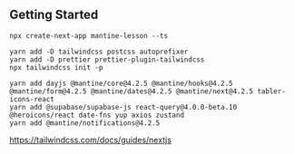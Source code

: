 ## Getting Started
~~~
npx create-next-app mantine-lesson --ts
~~~
~~~
yarn add -D tailwindcss postcss autoprefixer
yarn add -D prettier prettier-plugin-tailwindcss
npx tailwindcss init -p
~~~
~~~
yarn add dayjs @mantine/core@4.2.5 @mantine/hooks@4.2.5 @mantine/form@4.2.5 @mantine/dates@4.2.5 @mantine/next@4.2.5 tabler-icons-react
yarn add @supabase/supabase-js react-query@4.0.0-beta.10 @heroicons/react date-fns yup axios zustand
yarn add @mantine/notifications@4.2.5
~~~
https://tailwindcss.com/docs/guides/nextjs
